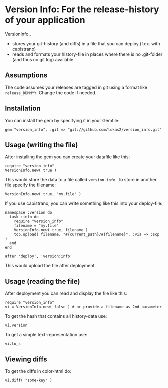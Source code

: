 # Version Info: For the release-history of your application

VersionInfo..
 
 * stores your git-history (and diffs) in a file that you can deploy (f.ex. with capistrano)
 * reads and formats your history-file in places where there is no .git-folder (and thus no git log) available.

## Assumptions

The code assumes your releases are tagged in git using a format like `release_DDMMYY`. Change the code if needed.

## Installation

You can install the gem by specifying it in your Gemfile:

    gem "version_info", :git => "git://github.com/lukas2/version_info.git"

## Usage (writing the file)

After installing the gem you can create your datafile like this:

    require "version_info"
    VersionInfo.new( true )

This would store the data to a file called `version.info`. To store in another file specify the filename:

    VersionInfo.new( true, "my.file" )

If you use capistrano, you can write something like this into your deploy-file:

    namespace :version do
      task :info do
        require "version_info"
        filename = "my.file"
        VersionInfo.new( true, filename )
        top.upload( filename, "#{current_path}/#{filename}", :via => :scp )
      end
    end

    after 'deploy', 'version:info'

This would upload the file after deployment.

## Usage (reading the file)

After deployment you can read and display the file like this:

    require "version_info"
    vi = VersionInfo.new( false ) # or provide a filename as 2nd parameter

To get the hash that contains all history-data use:

    vi.version

To get a simple text-representation use: 

    vi.to_s

## Viewing diffs

To get the diffs in color-html do:

    vi.diff( "some-key" ) 

